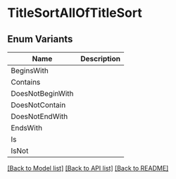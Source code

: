 # TitleSortAllOfTitleSort

## Enum Variants

| Name | Description |
|---- | -----|
| BeginsWith |  |
| Contains |  |
| DoesNotBeginWith |  |
| DoesNotContain |  |
| DoesNotEndWith |  |
| EndsWith |  |
| Is |  |
| IsNot |  |

[[Back to Model list]](../README.md#documentation-for-models) [[Back to API list]](../README.md#documentation-for-api-endpoints) [[Back to README]](../README.md)


